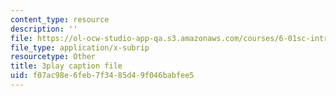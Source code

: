 ```yaml
---
content_type: resource
description: ''
file: https://ol-ocw-studio-app-qa.s3.amazonaws.com/courses/6-01sc-introduction-to-electrical-engineering-and-computer-science-i-spring-2011/f07ac98e6feb7f3485d49f046babfee5_5sLFTc10kg8.srt
file_type: application/x-subrip
resourcetype: Other
title: 3play caption file
uid: f07ac98e-6feb-7f34-85d4-9f046babfee5
---
```

